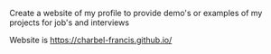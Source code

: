 Create a website of my profile to provide demo's or examples of my projects for job's and interviews

Website is  https://charbel-francis.github.io/
